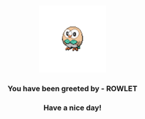 <p align="center">
            <img src="https://raw.githubusercontent.com/PokeAPI/sprites/master/sprites/pokemon/722.png" width="150" height="150">
          </p>
          <h3 align="center">You have been greeted by - <b>ROWLET</b></h3>
          <h3 align="center">Have a nice day!</h3>
